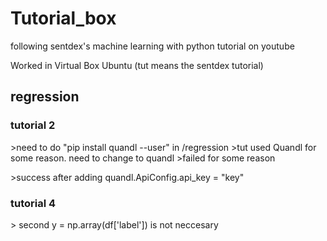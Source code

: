 # Tutorial_box
following sentdex's machine learning with python tutorial on youtube


Worked in Virtual Box Ubuntu
(tut means the sentdex tutorial)

## regression

### tutorial 2
\>need to do "pip install quandl --user" in /regression
\>tut used Quandl for some reason. need to change to quandl
\>failed for some reason

\>success after adding quandl.ApiConfig.api_key = "key"

### tutorial 4

\> second y = np.array(df[\'label\']) is not neccesary



